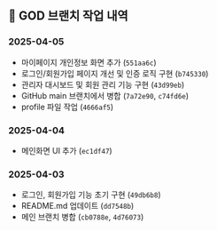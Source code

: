 ## 📅 GOD 브랜치 작업 내역

### 2025-04-05
- 마이페이지 개인정보 화면 추가 (`551aa6c`)
- 로그인/회원가입 페이지 개선 및 인증 로직 구현 (`b745330`)
- 관리자 대시보드 및 회원 관리 기능 구현 (`43d99eb`)
- GitHub main 브랜치에서 병합 (`7a72e90`, `c74fd6e`)
- profile 파일 작업 (`4666af5`)

### 2025-04-04
- 메인화면 UI 추가 (`ec1df47`)

### 2025-04-03
- 로그인, 회원가입 기능 초기 구현 (`49db6b8`)
- README.md 업데이트 (`dd7548b`)
- 메인 브랜치 병합 (`cb0788e`, `4d76073`)
